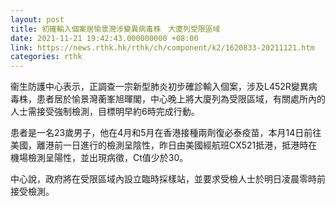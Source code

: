 ```yaml
---
layout: post
title: 初確輸入個案居愉景灣涉變異病毒株　大廈列受限區域
date: 2021-11-21 19:42:43.000000000 +08:00
link: https://news.rthk.hk/rthk/ch/component/k2/1620833-20211121.htm
categories: rthk
---
```


衞生防護中心表示，正調查一宗新型肺炎初步確診輸入個案，涉及L452R變異病毒株，患者居於愉景灣蘅峯旭暉閣，中心晚上將大廈列為受限區域，有關處所內的人士需接受強制檢測，目標明早約6時完成行動。

患者是一名23歲男子，他在4月和5月在香港接種兩劑復必泰疫苗，本月14日前往美國，離港前一日進行的檢測呈陰性，昨日由美國經航班CX521抵港，抵港時在機場檢測呈陽性，並出現病徵，Ct值少於30。

​中心說，政府將在受限區域內設立臨時採樣站，並要求受檢人士於明日凌晨零時前接受檢測。
